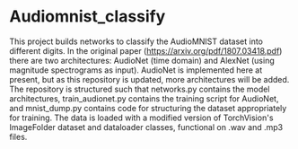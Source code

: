 # Audiomnist_classify
This project builds networks to classify the AudioMNIST dataset into different digits. In the original paper (https://arxiv.org/pdf/1807.03418.pdf) there are two architectures: AudioNet (time domain) and AlexNet (using magnitude spectrograms as input). AudioNet is implemented here at present, but as this repository is updated, more architectures will be added.
The repository is structured such that networks.py contains the model architectures, train_audionet.py contains the training script for AudioNet, and mnist_dump.py contains code for structuring the dataset appropriately for training. The data is loaded with a modified version of TorchVision's ImageFolder dataset and dataloader classes, functional on .wav and .mp3 files.
